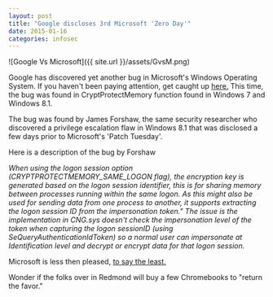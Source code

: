 ```yaml
---
layout: post
title: "Google discloses 3rd Microsoft 'Zero Day'" 
date: 2015-01-16
categories: infosec
---
```


![Google Vs Microsoft]({{ site.url }}/assets/GvsM.png)

Google has discovered yet another bug in Microsoft's Windows Operating System. If you haven't been paying attention, get caught up [here.][zdnet]
This time, the bug was found in CryptProtectMemory function found in Windows 7 and Windows 8.1.

The bug was found by James Forshaw, the same security researcher who discovered a privilege escalation flaw in Windows 8.1 that was disclosed a few days prior to Microsoft's 'Patch Tuesday'.

Here is a description of the bug by Forshaw

*When using the logon session option (CRYPTPROTECTMEMORY_SAME_LOGON flag), the encryption key is generated based on the logon session identifier, this is for sharing memory between processes running within the same logon. As this might also be used for sending data from one process to another, it supports extracting the logon session ID from the impersonation token." The issue is the implementation in CNG.sys doesn't check the impersonation level of the token when capturing the logon sessionID (using SeQueryAuthenticationIdToken) so a normal user can impersonate at Identification level and decrypt or encrypt data for that logon session.*

Microsoft is less then pleased, [to say the least.][msoft]

Wonder if the folks over in Redmond will buy a few Chromebooks to "return the favor."

[msoft]: http://blogs.technet.com/b/msrc/archive/2015/01/11/a-call-for-better-coordinated-vulnerability-disclosure.aspx
[zdnet]: http://www.zdnet.com/article/microsoft-slams-google-for-spilling-the-beans-on-windows-8-1-security-flaw/

